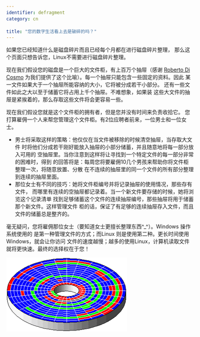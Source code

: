 ```yaml
---
identifier: defragment
category: cn

title: "您的数字生活看上去是破碎的吗？"
---
```


如果您已经知道什么是磁盘碎片而且已经每个月都在进行磁盘碎片整理，
那么这个页面只想告诉您，Linux不需要进行磁盘碎片整理。

现在我们假设您的磁盘是一个巨大的文件柜，有上百万个抽屉（感谢 
<a href="http://www.pps.jussieu.fr/~dicosmo/">Roberto Di Cosmo</a>
 为我们提供了这个比喻）。每一个抽屉只能包含一些固定的资料。因此
某一文件如果大于一个抽屉所能容纳的大小，它将被分成若干小部分。
还有一些文件如此之大以至于储蓄它将占用上千个抽屉。不难想象，如果装
这些大文件的抽屉是紧挨着的，那么存取这些文件将会更容易一些。

现在我们假设您就是这个文件柜的拥有者，但是您并没有时间来负责收拾它。
您打算雇佣一个人来帮您管理这个文件柜。有2位应聘者前来，一位男士和一位女士。

<ul>

<li>男士将采取这样的策略：他仅仅在当文件被移除的时候清空抽屉，当存取大文件
时将他们分成若干刚好能放入抽屉的小部分储蓄，并且随意地将每一部分放入可用的
空抽屉里。当你注意到这样将让寻找到一个特定文件的每一部分非常的困难时，得到
的回答将是：每周您将要雇佣10几个男孩来帮助你将文件柜整理一次，将随意放置、分散
在不连续的抽屉里的同一个文件的所有部分整理到连续的抽屉里面。</li>

<li>那位女士有不同的技巧：她将文件柜编号并将记录抽屉的使用情况，那些存有文件，
而哪里有连续的空抽屉都记录着。当一个新文件要存储的时候，她将浏览这个记录清单
找到足够储蓄这个文件的连续抽屉编号，那些抽屉将用于储蓄那个新文件。这样管理文件
柜的话，保证了有足够的连续抽屉存入文件，而且文件的储蓄总是整齐的。</li>

</ul>

毫无疑问，您将雇佣那位女士（要知道女士更擅长整理东西^_^）。Windows 操作系统使用的
是第一种管理文件的方式；而Linux 则是使用第二种。更长时间使用Windows，就会让你访问
文件的速度越慢；越多的使用Linux，计算机读取文件就将更快速。最终的选择权在于您！

<img src="/img/defragment.png" />




